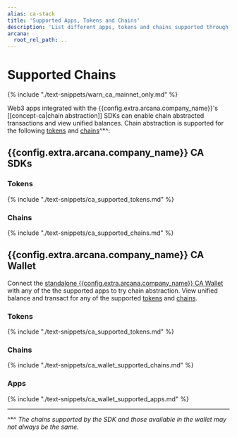 ```yaml
---
alias: ca-stack
title: 'Supported Apps, Tokens and Chains'
description: 'List different apps, tokens and chains supported through the Arcana Chain Abstraction feature.'
arcana:
  root_rel_path: ..
---
```


# Supported Chains

{% include "./text-snippets/warn_ca_mainnet_only.md" %}

Web3 apps integrated with the {{config.extra.arcana.company_name}}'s [[concept-ca|chain abstraction]] SDKs can enable chain abstracted transactions and view unified balances. Chain abstraction is supported for the following [tokens](#tokens) and [chains](#chains)^*^: 

## {{config.extra.arcana.company_name}} CA SDKs

### Tokens

{% include "./text-snippets/ca_supported_tokens.md" %}

### Chains

{% include "./text-snippets/ca_supported_chains.md" %}

## {{config.extra.arcana.company_name}} CA Wallet

Connect the [standalone {{config.extra.arcana.company_name}} CA Wallet]({{config.extra.arcana.ca_wallet_download_url}}) with any of the the supported apps to try chain abstraction. View unified balance and transact for any of the supported [tokens](#tokens_1) and [chains](#chains_1).

### Tokens

{% include "./text-snippets/ca_supported_tokens.md" %}

### Chains
      
{% include "./text-snippets/ca_wallet_supported_chains.md" %}

### Apps

{% include "./text-snippets/ca_wallet_supported_apps.md" %}

---
^*^ *The chains supported by the SDK and those available in the wallet may not always be the same.* 